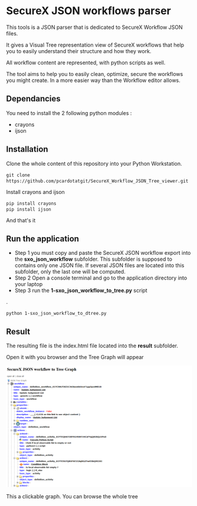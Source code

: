 # SecureX JSON workflows parser

This tools is a JSON parser that is dedicated to SecureX Workflow JSON files.

It gives a Visual Tree representation view of SecureX workflows that help you to easily understand their structure and how they work.

All workflow content are represented, with python scripts as well. 

The tool aims to help you to easily clean, optimize, secure the workflows you might create. In a more easier way than the Workflow editor allows.

## Dependancies

You need to install the 2 following python modules :

- crayons
- ijson

## Installation

Clone the whole content of this repository into your Python Workstation.

    git clone https://github.com/pcardotatgit/SecureX_Workflow_JSON_Tree_viewer.git

Install crayons and ijson 

    pip install crayons
    pip install ijson

And that's it

## Run the application


- Step 1 you must copy and paste the SecureX JSON workflow export into the  **sxo_json_workflow** subfolder. This subfolder is supposed to contains only one JSON file. If several JSON files are located into this subfolder, only the last one will be computed.
- Step 2 Open a console terminal and go to the application directory into your laptop
- Step 3 run the **1-sxo_json_workflow_to_tree.py** script

.

    python 1-sxo_json_workflow_to_dtree.py

## Result

The resulting file is the index.html file located into the **result** subfolder.

Open it with you browser and the Tree Graph will appear 

![](./images/img1.png)

This a clickable graph. You can browse the whole tree
